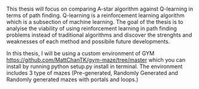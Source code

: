 This thesis will focus on comparing A-star algorithm against Q-learning in terms of path finding. Q-learning is a reinforcement learning algorithm which is a subsection of machine learning.
The goal of the thesis is to analyise the viability of using reinforcement learning in path finding problems instead of traditional algorithms and discover the strenghts and weaknesses of each method and possibile future developments.

In this thesis, I will be using a custom environment of GYM https://github.com/MattChanTK/gym-maze/tree/master which you can install by running python setup.py install in terminal.
The environment includes 3 type of mazes (Pre-generated, Randomly Generated and Randomly generated mazes with portals and loops.)

